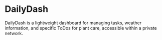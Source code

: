 # DailyDash
DailyDash is a lightweight dashboard for managing tasks, weather information, and specific ToDos for plant care, accessible within a private network.
